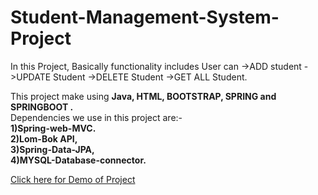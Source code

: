 Student-Management-System-Project
========================================
In this Project, Basically functionality includes User can
->ADD student 
->UPDATE Student
->DELETE Student
->GET ALL Student.

This project make using <b> Java, HTML, BOOTSTRAP, SPRING and SPRINGBOOT .  </b> <br/>
Dependencies we use in this project are:- <br/>
<b>
1)Spring-web-MVC.<br/>
2)Lom-Bok API,<br/>
3)Spring-Data-JPA,<br/>
4)MYSQL-Database-connector.<br/>
</b>

<a href="https://youtu.be/KBLg6nVHGBY">Click here for Demo of Project </a>





